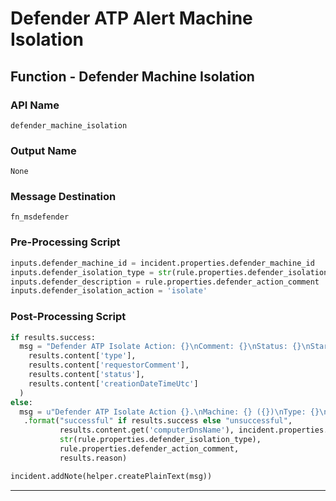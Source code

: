 <!--
    DO NOT MANUALLY EDIT THIS FILE
    THIS FILE IS AUTOMATICALLY GENERATED WITH resilient-circuits codegen
-->

# Defender ATP Alert Machine Isolation

## Function - Defender Machine Isolation

### API Name
`defender_machine_isolation`

### Output Name
`None`

### Message Destination
`fn_msdefender`

### Pre-Processing Script
```python
inputs.defender_machine_id = incident.properties.defender_machine_id
inputs.defender_isolation_type = str(rule.properties.defender_isolation_type)
inputs.defender_description = rule.properties.defender_action_comment
inputs.defender_isolation_action = 'isolate'
```

### Post-Processing Script
```python
if results.success:
  msg = "Defender ATP Isolate Action: {}\nComment: {}\nStatus: {}\nStart Date: {}".format(
    results.content['type'],
    results.content['requestorComment'],
    results.content['status'],
    results.content['creationDateTimeUtc']
  )
else:
  msg = u"Defender ATP Isolate Action {}.\nMachine: {} ({})\nType: {}\nComment: {}\nReason: {}"\
   .format("successful" if results.success else "unsuccessful",
           results.content.get('computerDnsName'), incident.properties.defender_machine_id,
           str(rule.properties.defender_isolation_type),
           rule.properties.defender_action_comment,
           results.reason)

incident.addNote(helper.createPlainText(msg))

```

---

